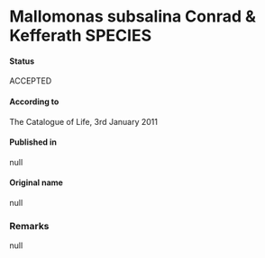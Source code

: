 Mallomonas subsalina Conrad & Kefferath SPECIES
=======

#### Status
ACCEPTED

#### According to
The Catalogue of Life, 3rd January 2011

#### Published in
null

#### Original name
null

### Remarks
null